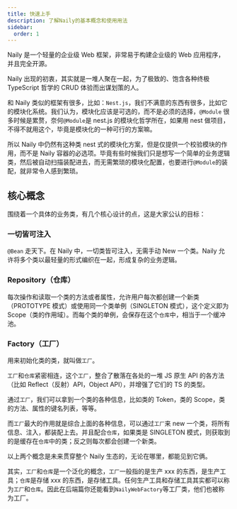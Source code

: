 ```yaml
---
title: 快速上手
description: 了解Naily的基本概念和使用用法
sidebar:
  order: 1
---
```


Naily 是一个轻量的企业级 Web 框架，非常易于构建企业级的 Web 应用程序，并且完全开源。

Naily 出现的初衷，其实就是一堆人聚在一起，为了极致的、饱含各种终极 TypeScript 哲学的 CRUD 体验而出谋划策的人。

和 Naily 类似的框架有很多，比如：`Nest.js`，我们不满意的东西有很多，比如它的模块化系统。我们认为，模块化应该是可选的，而不是必须的选择，`@Module` 很多时候是累赘，奈何`@Module`是 nest.js 的模块化哲学所在，如果用 nest 做项目，不得不就用这个，毕竟是模块化的一种可行的方案嘛。

所以 Naily 中仍然有这种类 nest 式的模块化方案，但是仅提供一个校验模块的作用，而不是 Naily 容器的必选项。毕竟有些时候我们只是想写一个简单的业务逻辑类，然后被自动扫描装配进去，而无需繁琐的模块化配置，也要进行`@Module`的装配，就非常令人感到繁琐。

## 核心概念

围绕着一个具体的业务类，有几个核心设计的点，这是大家公认的目标：

### 一切皆可注入

`@Bean` 走天下。在 Naily 中，一切类皆可注入，无需手动 New 一个类。Naily 允许将多个类以最轻量的形式编织在一起，形成复杂的业务逻辑。

### Repository（仓库）

每次操作和读取一个类的方法或者属性，允许用户每次都创建一个新类（PROTOTYPE 模式）或使用同一个类单例（SINGLETON 模式），这个定义即为 Scope（类的作用域）。而每个类的单例，会保存在这个`仓库`中，相当于一个缓冲池。

### Factory（工厂）

用来初始化类的类，就叫做`工厂`。

`工厂`和`仓库`紧密相连，这个`工厂`，整合了散落在各处的一堆 JS 原生 API 的各方法（比如 Reflect（反射）API，Object API），并增强了它们的 TS 的类型。

通过`工厂`，我们可以拿到一个类的各种信息，比如类的 Token，类的 Scope，类的方法、属性的键名列表，等等。

而`工厂`最大的作用就是综合上面的各种信息，可以通过`工厂`来 new 一个类，将所有信息、注入，都装配上去。并且配合`仓库`，如果类是 SINGLETON 模式，则获取到的是缓存在`仓库`中的类；反之则每次都会创建一个新类。

以上两个概念是未来贯穿整个 Naily 生态的，无论在哪里，都能见到它俩。

其实，`工厂`和`仓库`是一个泛化的概念，`工厂`一般指的是生产 xxx 的东西，是生产工具；`仓库`是存储 xxx 的东西，是存储工具。任何生产工具和存储工具其实都可以称为`工厂`和`仓库`。因此在后端篇你还能看到`NailyWebFactory`等工厂类，他们也被称为工厂。

